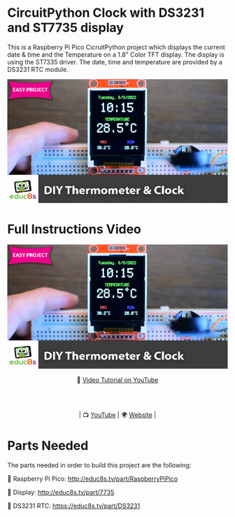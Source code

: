 # CircuitPython Clock with DS3231 and ST7735 display
This is a Raspberry Pi Pico CicruitPython project which displays the current date & time and the Temperature on a 1.8" Color TFT display. The display is using the ST7335 driver. The date, time and temperature are provided by a DS3231 RTC module.

<p align="center">
  <img src="preview.jpg" alt="Final Result" width="640">
</p>

# Full Instructions Video
<p align="center">
  <img src="preview.jpg" alt="ST7735 DISPLAY CIRCUITPYTHON" width="800">
</p>

<p align="center">
🎥 <a href="https://youtu.be/gBofy7MMdIY">Video Tutorial on YouTube</a>
</p>

<br>
<br>
<p align="center">
| 📺 <a href="https://www.youtube.com/educ8s">YouTube</a>
| 🌍 <a href="http://www.educ8s.tv">Website</a> | <br>
</p>


# Parts Needed

The parts needed in order to build this project are the following:


🛒  Raspberry Pi Pico: http://educ8s.tv/part/RaspberryPiPico

🛒  Display: http://educ8s.tv/part/7735

🛒  DS3231 RTC: https://educ8s.tv/part/DS3231
